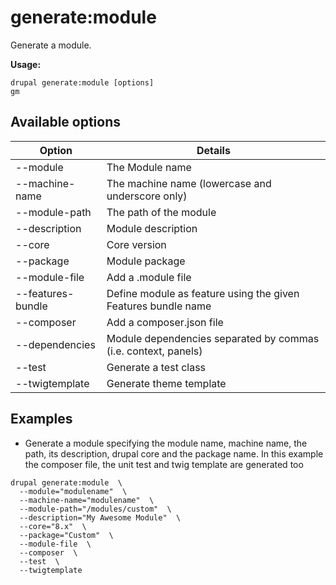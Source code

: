 # generate:module
Generate a module.

**Usage:**
```
drupal generate:module [options]
gm
```

## Available options
Option | Details
-------|-------------
--module | The Module name
--machine-name | The machine name (lowercase and underscore only)
--module-path | The path of the module
--description | Module description
--core | Core version
--package | Module package
--module-file | Add a .module file
--features-bundle | Define module as feature using the given Features bundle name
--composer | Add a composer.json file
--dependencies | Module dependencies separated by commas (i.e. context, panels)
--test | Generate a test class
--twigtemplate | Generate theme template

## Examples
* Generate a module specifying the module name, machine name, the path, its description, drupal core and the package name. In this example the composer file, the unit test and twig template are generated too
```
drupal generate:module  \
  --module="modulename"  \
  --machine-name="modulename"  \
  --module-path="/modules/custom"  \
  --description="My Awesome Module"  \
  --core="8.x"  \
  --package="Custom"  \
  --module-file  \
  --composer  \
  --test  \
  --twigtemplate
```
